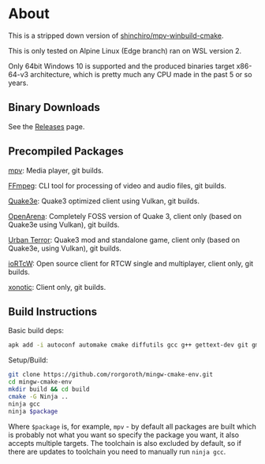 # About

This is a stripped down version of [shinchiro/mpv-winbuild-cmake](https://github.com/shinchiro/mpv-winbuild-cmake).

This is only tested on Alpine Linux (Edge branch) ran on WSL version 2.

Only 64bit Windows 10 is supported and the produced binaries target x86-64-v3 architecture, which is pretty much any CPU made in the past 5 or so years.

## Binary Downloads

See the [Releases](https://github.com/rorgoroth/mingw-cmake-env/releases) page.

## Precompiled Packages

[mpv](https://github.com/mpv-player/mpv): Media player, git builds.

[FFmpeg](https://github.com/FFmpeg/FFmpeg): CLI tool for processing of video and audio files, git builds.

[Quake3e](https://github.com/ec-/Quake3e): Quake3 optimized client using Vulkan, git builds.

[OpenArena](https://github.com/rorgoroth/Quake3e-OpenArena): Completely FOSS version of Quake 3, client only (based on Quake3e using Vulkan), git builds.

[Urban Terror](https://github.com/omg-urt/urbanterror-slim): Quake3 mod and standalone game, client only (based on Quake3e, using Vulkan), git builds.

[ioRTcW](https://github.com/iortcw/iortcw): Open source client for RTCW single and multiplayer, client only, git builds.

[xonotic](https://github.com/rorgoroth/darkplaces-mingw-w64): Client only, git builds.

## Build Instructions

Basic build deps:

```bash
apk add -i autoconf automake cmake diffutils gcc g++ gettext-dev git gmp-dev gperf libtool make meson mpc1-dev mpfr-dev nasm ninja p7zip patch po4a py3-mako texinfo yasm
```

Setup/Build:

```bash
git clone https://github.com/rorgoroth/mingw-cmake-env.git
cd mingw-cmake-env
mkdir build && cd build
cmake -G Ninja ..
ninja gcc
ninja $package
```

Where `$package` is, for example, `mpv` -  by default all packages are built which is probably not what you want so specify the package you want, it also accepts multiple targets. The toolchain is also excluded by default, so if there are updates to toolchain you need to manually run `ninja gcc`.
